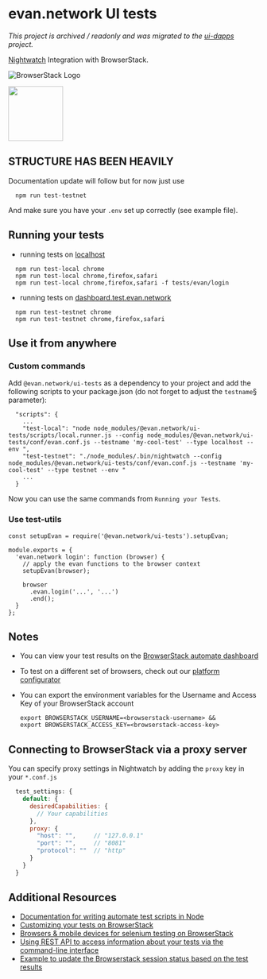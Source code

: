 # evan.network UI tests

*This project is archived / readonly and was migrated to the [ui-dapps](https://github.com/evannetwork/ui-dapps) project.*

[Nightwatch](http://nightwatchjs.org/) Integration with BrowserStack.

![BrowserStack Logo](https://d98b8t1nnulk5.cloudfront.net/production/images/layout/logo-header.png?1469004780)

<img src ="http://nightwatchjs.org/img/logo-nightwat h.png" height = "110">

## STRUCTURE HAS BEEN HEAVILY
Documentation update will follow but for now just use

```
  npm run test-testnet
```

And make sure you have your ```.env``` set up correctly (see example file).


## Running your tests
- running tests on [localhost](http://localhost:3000/dev.html)
```
  npm run test-local chrome
  npm run test-local chrome,firefox,safari
  npm run test-local chrome,firefox,safari -f tests/evan/login
```

- running tests on [dashboard.test.evan.network](https://dashboard.test.evan.network)
```
  npm run test-testnet chrome
  npm run test-testnet chrome,firefox,safari
```

## Use it from anywhere
### Custom commands
Add `@evan.network/ui-tests` as a dependency to your project and add the following scripts to your package.json (do not forget to adjust the `testname`§ parameter):

```
  "scripts": {
    ...
    "test-local": "node node_modules/@evan.network/ui-tests/scripts/local.runner.js --config node_modules/@evan.network/ui-tests/conf/evan.conf.js --testname 'my-cool-test' --type localhost --env ",
    "test-testnet": "./node_modules/.bin/nightwatch --config node_modules/@evan.network/ui-tests/conf/evan.conf.js --testname 'my-cool-test' --type testnet --env "
    ...
  }
```

Now you can use the same commands from `Running your Tests`.

### Use test-utils

```
const setupEvan = require('@evan.network/ui-tests').setupEvan;

module.exports = {
  'evan.network login': function (browser) {
    // apply the evan functions to the browser context
    setupEvan(browser);

    browser
      .evan.login('...', '...')
      .end();
  }
};
```

## Notes
* You can view your test results on the [BrowserStack automate dashboard](https://www.browserstack.com/automate)
* To test on a different set of browsers, check out our [platform configurator](https://www.browserstack.com/automate/node#setting-os-and-browser)
* You can export the environment variables for the Username and Access Key of your BrowserStack account
  
  ```
  export BROWSERSTACK_USERNAME=<browserstack-username> &&
  export BROWSERSTACK_ACCESS_KEY=<browserstack-access-key>
  ```

## Connecting to BrowserStack via a proxy server
You can specify proxy settings in Nightwatch by adding the `proxy` key in your `*.conf.js` 

```javascript
  test_settings: {
    default: {
      desiredCapabilities: {
        // Your capabilities
      },
      proxy: {
        "host": "",     // "127.0.0.1"
        "port": "",     // "8081"
        "protocol": ""  // "http"
      }
    }
  }
```
  
## Additional Resources
* [Documentation for writing automate test scripts in Node](https://www.browserstack.com/automate/node)
* [Customizing your tests on BrowserStack](https://www.browserstack.com/automate/capabilities)
* [Browsers & mobile devices for selenium testing on BrowserStack](https://www.browserstack.com/list-of-browsers-and-platforms?product=automate)
* [Using REST API to access information about your tests via the command-line interface](https://www.browserstack.com/automate/rest-api)
* [Example to update the Browserstack session status based on the test results](https://github.com/blueimp/nightwatch-browserstack)
